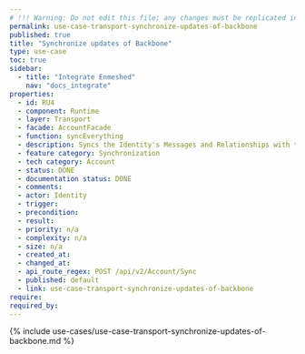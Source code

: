 ```yaml
---
# !!! Warning: Do not edit this file; any changes must be replicated in Excel !!!
permalink: use-case-transport-synchronize-updates-of-backbone
published: true
title: "Synchronize updates of Backbone"
type: use-case
toc: true
sidebar:
  - title: "Integrate Enmeshed"
    nav: "docs_integrate"
properties:
  - id: RU4
  - component: Runtime
  - layer: Transport
  - facade: AccountFacade
  - function: syncEverything
  - description: Syncs the Identity's Messages and Relationships with the Backbone. Checks for new Relationships as well as incoming changes of existing ones. Checks for new or updated Messages. Returns all affected Relationships and Messages.
  - feature category: Synchronization
  - tech category: Account
  - status: DONE
  - documentation status: DONE
  - comments:
  - actor: Identity
  - trigger:
  - precondition:
  - result:
  - priority: n/a
  - complexity: n/a
  - size: n/a
  - created_at:
  - changed_at:
  - api_route_regex: POST /api/v2/Account/Sync
  - published: default
  - link: use-case-transport-synchronize-updates-of-backbone
require:
required_by:
---
```


{% include use-cases/use-case-transport-synchronize-updates-of-backbone.md %}
